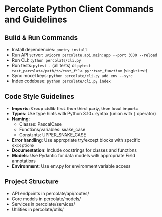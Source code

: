 # Percolate Python Client Commands and Guidelines

## Build & Run Commands
- Install dependencies: `poetry install`
- Run API server: `uvicorn percolate.api.main:app --port 5000 --reload`
- Run CLI: `python percolate/cli.py`
- Run tests: `pytest .` (all tests) or `pytest test_percolate/path/to/test_file.py::test_function` (single test)
- Sync model keys: `python percolate/cli.py add env --sync`
- Index codebase: `python percolate/cli.py index`

## Code Style Guidelines
- **Imports**: Group stdlib first, then third-party, then local imports
- **Types**: Use type hints with Python 3.10+ syntax (union with `|` operator)
- **Naming**: 
  - Classes: PascalCase
  - Functions/variables: snake_case
  - Constants: UPPER_SNAKE_CASE
- **Error handling**: Use appropriate try/except blocks with specific exceptions
- **Documentation**: Include docstrings for classes and functions
- **Models**: Use Pydantic for data models with appropriate Field annotations
- **Environment**: Use env.py for environment variable access

## Project Structure
- API endpoints in percolate/api/routes/
- Core models in percolate/models/
- Services in percolate/services/
- Utilities in percolate/utils/